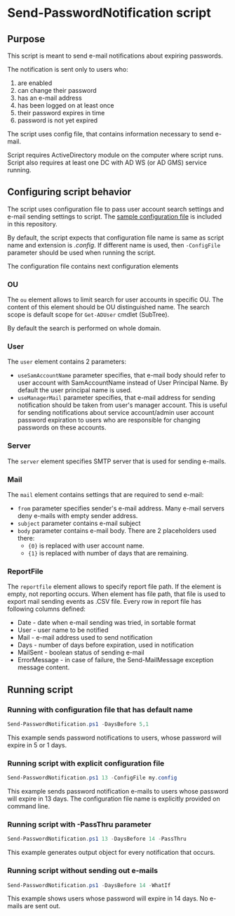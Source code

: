 # Send-PasswordNotification script

## Purpose

This script is meant to send e-mail notifications about expiring passwords.

The notification is sent only to users who:

1. are enabled
2. can change their password
3. has an e-mail address
4. has been logged on at least once
5. their password expires in time
6. password is not yet expired

The script uses config file, that contains information necessary to send e-mail.

Script requires ActiveDirectory module on the computer where script runs.  
Script also requires at least one DC with AD WS (or AD GMS) service running.

## Configuring script behavior

The script uses configuration file to pass user account search settings and
e-mail sending settings to script. The [sample configuration file](Send-PasswordNotification.config)
is included in this repository.

By default, the script expects that configuration file name is same as script
name and extension is _.config_.  If different name is used, then `-ConfigFile`
parameter should be used when running the script.

The configuration file contains next configuration elements

### OU

The `ou` element allows to limit search for user accounts in specific OU.
The content of this element should be OU distinguished name.
The search scope is default scope for `Get-ADUser` cmdlet (SubTree).

By default the search is performed on whole domain.

### User

The `user` element contains 2 parameters:

- `useSamAccountName` parameter specifies, that e-mail body should refer to user
  account with SamAccountName instead of User Principal Name.  By default the
  user principal name is used.
- `useManagerMail` parameter specifies, that e-mail address for sending
  notification should be taken from user's manager account.  This is useful for
  sending notifications about service account/admin user account password
  expiration to users who are responsible for changing passwords on these
  accounts.

### Server

The `server` element specifies SMTP server that is used for sending e-mails.

### Mail

The `mail` element contains settings that are required to send e-mail:

- `from` parameter specifies sender's e-mail address.  Many e-mail servers deny
  e-mails with empty sender address.
- `subject` parameter contains e-mail subject
- `body` parameter contains e-mail body.  There are 2 placeholders used there:
  - `{0}` is replaced with user account name.
  - `{1}` is replaced with number of days that are remaining.

### ReportFile

The `reportfile` element allows to specify report file path.  If the element is
empty, not reporting occurs.  When element has file path, that file is used to
export mail sending events as .CSV file.  Every row in report file has following
columns defined:

- Date - date when e-mail sending was tried, in sortable format
- User - user name to be notified
- Mail - e-mail address used to send notification
- Days - number of days before expiration, used in notification
- MailSent - boolean status of sending e-mail
- ErrorMessage - in case of failure, the Send-MailMessage exception message content.

## Running script

### Running with configuration file that has default name

```powershell
Send-PasswordNotification.ps1 -DaysBefore 5,1
```

This example sends password notifications to users, whose password will expire
in 5 or 1 days.

### Running script with explicit configuration file

```powershell
Send-PasswordNotification.ps1 13 -ConfigFile my.config
```

This example sends password notification e-mails to users whose password will
expire in 13 days.  The configuration file name is explicitly provided on
command line.

### Running script with -PassThru parameter

```powershell
Send-PasswordNotification.ps1 13 -DaysBefore 14 -PassThru
```

This example generates output object for every notification that occurs.

### Running script without sending out e-mails

```powershell
Send-PasswordNotification.ps1 -DaysBefore 14 -WhatIf
```

This example shows users whose password will expire in 14 days.  No e-mails are
sent out.
